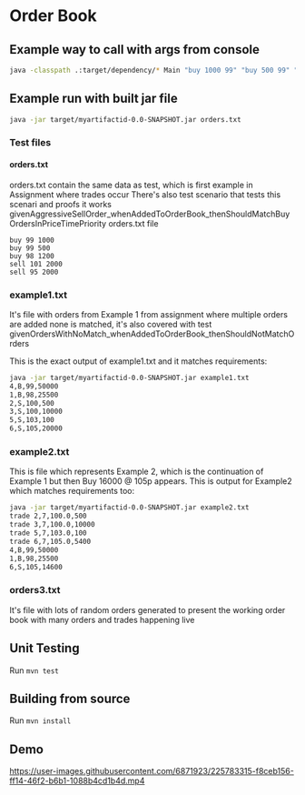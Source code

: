 # Order Book

## Example way to call with args from console

```sh
java -classpath .:target/dependency/* Main "buy 1000 99" "buy 500 99" "buy 500 98" "buy 1200 98" "sell 2000 101"
```

## Example run with built jar file

```sh
java -jar target/myartifactid-0.0-SNAPSHOT.jar orders.txt
```

### Test files
#### orders.txt
orders.txt contain the same data as test, which is first example in  Assignment where trades occur
There's also test scenario that tests this scenari and proofs it works
givenAggressiveSellOrder_whenAddedToOrderBook_thenShouldMatchBuyOrdersInPriceTimePriority
orders.txt file
```
buy 99 1000
buy 99 500
buy 98 1200
sell 101 2000
sell 95 2000
```

### example1.txt
It's file with orders from Example 1 from assignment where multiple orders are added none is matched, it's also covered with test givenOrdersWithNoMatch_whenAddedToOrderBook_thenShouldNotMatchOrders

This is the exact output of example1.txt and it matches requirements:

```sh
java -jar target/myartifactid-0.0-SNAPSHOT.jar example1.txt
4,B,99,50000
1,B,98,25500
2,S,100,500
3,S,100,10000
5,S,103,100
6,S,105,20000
```

### example2.txt
This is file which represents Example 2, which is the continuation of Example 1 but then  Buy 16000 @ 105p appears. This is output for Example2 which matches requirements too:

```sh
java -jar target/myartifactid-0.0-SNAPSHOT.jar example2.txt
trade 2,7,100.0,500
trade 3,7,100.0,10000
trade 5,7,103.0,100
trade 6,7,105.0,5400
4,B,99,50000
1,B,98,25500
6,S,105,14600
```

### orders3.txt
It's file with lots of random orders generated to present the working order book with many orders and trades happening live

## Unit Testing


Run `mvn test`

## Building from source 

Run `mvn install`

## Demo

https://user-images.githubusercontent.com/6871923/225783315-f8ceb156-ff14-46f2-b6b1-1088b4cd1b4d.mp4

